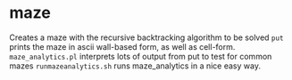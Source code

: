 # maze
Creates a maze with the recursive backtracking algorithm to be solved
`put` prints the maze in ascii wall-based form, as well as cell-form.
`maze_analytics.pl` interprets lots of output from put to test for common mazes
`runmazeanalytics.sh` runs maze_analytics in a nice easy way.
